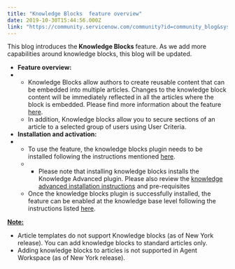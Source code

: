 ```yaml
---
title: "Knowledge Blocks  feature overview"
date: 2019-10-30T15:44:56.000Z
link: "https://community.servicenow.com/community?id=community_blog&sys_id=9549d939dbbcc0145129a851ca9619ac"
---
```

<p>This blog introduces the<strong> Knowledge Blocks </strong>feature. As we add more capabilities around knowledge blocks, this blog will be updated.</p>
<ul><li><strong>Feature overview:</strong></li><li>
<ul><li>Knowledge Blocks allow authors to create reusable content that can be embedded into multiple articles. Changes to the knowledge block content will be immediately reflected in all the articles where the block is embedded. Please find more information about the feature <a href="https://docs.servicenow.com/bundle/newyork-servicenow-platform/page/product/knowledge-management/concept/knowledge-blocks.html" rel="nofollow">here</a>.</li><li>In addition, Knowledge blocks allow you to secure sections of an article to a selected group of users using User Criteria. </li></ul>
</li><li><strong>Installation and activation:</strong></li><li>
<ul><li>To use the feature, the knowledge blocks plugin needs to be installed following the instructions mentioned <a href="https://docs.servicenow.com/bundle/newyork-servicenow-platform/page/product/knowledge-management/task/activate-knowledge-blocks.html" rel="nofollow">here</a>.</li><li>
<ul><li>Please note that installing knowledge blocks installs the Knowledge Advanced plugin. Please also review the <a href="https://docs.servicenow.com/bundle/newyork-servicenow-platform/page/product/knowledge-management/task/activate-knowledge-advanced-plugin.html" rel="nofollow">knowledge advanced installation instructions</a> and pre-requisites</li></ul>
</li><li>Once the knowledge blocks plugin is successfully installed, the feature can be enabled at the knowledge base level following the instructions listed <a href="https://docs.servicenow.com/bundle/newyork-servicenow-platform/page/product/knowledge-management/task/enable-knowledge-blocks-for-knowledge-base.html" rel="nofollow">here</a>.</li></ul>
</li></ul>
<p><span style="text-decoration: underline;"><strong>Note:</strong></span></p>
<ul><li>Article templates do not support Knowledge blocks (as of New York release). You can add knowledge blocks to standard articles only.</li><li>Adding knowledge blocks to articles is not supported in Agent Workspace (as of New York release).</li></ul>
<p> </p>
